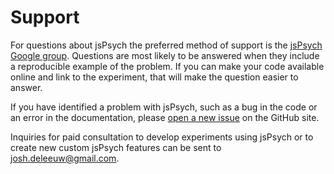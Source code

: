 # Support

For questions about jsPsych the preferred method of support is the [jsPsych Google group](https://groups.google.com/forum/#!forum/jspsych). Questions are most likely to be answered when they include a reproducible example of the problem. If you can make your code available online and link to the experiment, that will make the question easier to answer.

If you have identified a problem with jsPsych, such as a bug in the code or an error in the documentation, please [open a new issue](https://github.com/jodeleeuw/jsPsych/issues) on the GitHub site.

Inquiries for paid consultation to develop experiments using jsPsych or to create new custom jsPsych features can be sent to [josh.deleeuw@gmail.com](mailto:josh.deleeuw@gmail.com).
